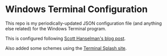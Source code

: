 # Windows Terminal Configuration

This repo is my periodically-updated JSON configuration file (and anything else related) for the Windows Terminal program.

This is configured following [Scott Hanselman's blog post](https://www.hanselman.com/blog/my-ultimate-powershell-prompt-with-oh-my-posh-and-the-windows-terminal).

Also added some schemes using the [Terminal Splash site](https://terminalsplash.com/).
